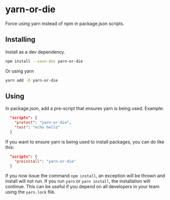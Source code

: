 # yarn-or-die

Force using yarn instead of npm in package.json scripts.

## Installing

Install as a dev dependency.

```sh
npm install --save-dev yarn-or-die
```

Or using yarn

```sh
yarn add -D yarn-or-die
```

## Using

In package.json, add a pre-script that ensures yarn is being used. Example:

```json
  "scripts": {
    "pretest": "yarn-or-die",
    "test": "echo hello"
  }
```

If you want to ensure yarn is being used to install packages, you can do like this:

```json
  "scripts": {
    "preinstall": "yarn-or-die"
  }
```

If you now issue the command `npm install`, an exception will be thrown and install will not run. If you run `yarn` or `yarn install`, the installation will continue. This can be useful if you depend on all developers in your team using the `yarn.lock` file.
